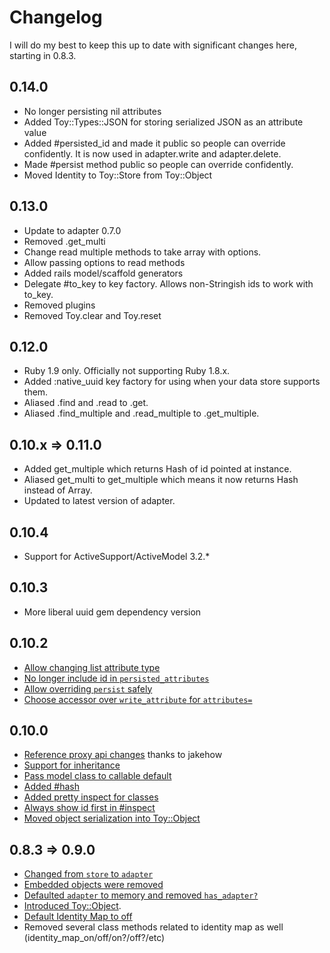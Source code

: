 # Changelog

I will do my best to keep this up to date with significant changes here, starting in 0.8.3.

## 0.14.0

* No longer persisting nil attributes
* Added Toy::Types::JSON for storing serialized JSON as an attribute value
* Added #persisted_id and made it public so people can override confidently. It is now used in adapter.write and adapter.delete.
* Made #persist method public so people can override confidently.
* Moved Identity to Toy::Store from Toy::Object

## 0.13.0

* Update to adapter 0.7.0
* Removed .get_multi
* Change read multiple methods to take array with options.
* Allow passing options to read methods
* Added rails model/scaffold generators
* Delegate #to_key to key factory. Allows non-Stringish ids to work with to_key.
* Removed plugins
* Removed Toy.clear and Toy.reset

## 0.12.0

* Ruby 1.9 only. Officially not supporting Ruby 1.8.x.
* Added :native_uuid key factory for using when your data store supports them.
* Aliased .find and .read to .get.
* Aliased .find_multiple and .read_multiple to .get_multiple.

## 0.10.x => 0.11.0

* Added get_multiple which returns Hash of id pointed at instance.
* Aliased get_multi to get_multiple which means it now returns Hash instead of Array.
* Updated to latest version of adapter.

## 0.10.4

* Support for ActiveSupport/ActiveModel 3.2.*

## 0.10.3

* More liberal uuid gem dependency version

## 0.10.2

* [Allow changing list attribute type](https://github.com/jnunemaker/toystore/commit/a5b1a944622509c32688d2e56088a7d7aa6fc0b3)
* [No longer include id in `persisted_attributes`](https://github.com/jnunemaker/toystore/commit/9f713311ebf174e314db700392e27af86ca00662)
* [Allow overriding `persist` safely](https://github.com/jnunemaker/toystore/commit/304e50c7e4ac11a365ae00f5d4caed722de31909)
* [Choose accessor over `write_attribute` for `attributes=`](https://github.com/jnunemaker/toystore/commit/65a8f81d933f0ebe1f13c9b1ff776f9e20333cb3)

## 0.10.0

* [Reference proxy api changes](https://github.com/jnunemaker/toystore/pull/5) thanks to jakehow
* [Support for inheritance](https://github.com/jnunemaker/toystore/pull/4)
* [Pass model class to callable default](https://github.com/jnunemaker/toystore/commit/45eff74fb712e5b2a437e3c09b382421fc05539d)
* [Added #hash](https://github.com/jnunemaker/toystore/commit/0769f548be669ad1b456cb1b8e11e394e0fee303)
* [Added pretty inspect for classes](https://github.com/jnunemaker/toystore/commit/2fdc18b8d8428a932c1e5eeafa6a4db2269f1473)
* [Always show id first in #inspect](https://github.com/jnunemaker/toystore/commit/145312b961a519ab84b010d37be075d85fa290a2)
* [Moved object serialization into Toy::Object](https://github.com/jnunemaker/toystore/commit/d9431557f0f12c4e171fc888f3eb846fb631d4aa)

## 0.8.3 => 0.9.0

* [Changed from `store` to `adapter`](https://github.com/jnunemaker/toystore/pull/1)
* [Embedded objects were removed](https://github.com/jnunemaker/toystore/pull/2)
* [Defaulted `adapter` to memory and removed `has_adapter?`](https://github.com/jnunemaker/toystore/commit/64268705fcb22d82eb7ac3e934508770ceb1f101)
* [Introduced Toy::Object](https://github.com/jnunemaker/toystore/commit/f22fddff96b388db3bd22f36cc1cc29b28d0ae5e).
* [Default Identity Map to off](https://github.com/jnunemaker/toystore/compare/02b652b4dbd4a652bf3d788fbf8cf7d0bae805f6...5cec60be60f9bf749964d5c2d437189287d6d837)
* Removed several class methods related to identity map as well (identity_map_on/off/on?/off?/etc)
